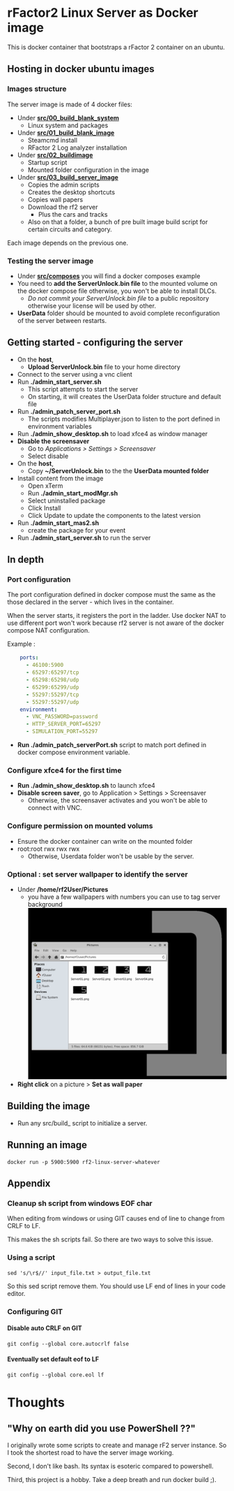 # rFactor2 Linux Server as Docker image

This is docker container that bootstraps a rFactor 2 container on an ubuntu.

## Hosting in docker ubuntu images

### Images structure

The server image is made of 4 docker files:
- Under **[src/00_build_blank_system](./src/00_build_blank_system)**
  - Linux system and packages
- Under **[src/01_build_blank_image](./src/01_build_blank_image)** 
  - Steamcmd install
  - RFactor 2 Log analyzer installation
- Under **[src/02_buildimage](./src/02_buildimage)**
  - Startup script
  - Mounted folder configuration in the image
- Under **[src/03_build_server_image](./src/03_build_server_image)**
  - Copies the admin scripts
  - Creates the desktop shortcuts
  - Copies wall papers
  - Download the rf2 server
    - Plus the cars and tracks
  - Also on that a folder, a bunch of pre built image build script for certain circuits and category.

Each image depends on the previous one.

### Testing the server image

- Under **[src/composes](./src/composes)** you will find a docker composes example
- You need to **add the ServerUnlock.bin file** to the mounted volume on the docker compose file otherwise, you won't be able to install DLCs.
  - *Do not commit your ServerUnlock.bin file* to a public repository otherwise your license will be used by other.
- **UserData** folder should be mounted to avoid complete reconfiguration of the server between restarts.

## Getting started - configuring the server

- On the **host**, 
  - **Upload ServerUnlock.bin** file to your home directory
- Connect to the server using a vnc client
- Run **./admin_start_server.sh**
  - This script attempts to start the server
  - On starting, it will creates the UserData folder structure and default file
- Run **./admin_patch_server_port.sh**
  - The scripts modifies Multiplayer.json to listen to the port defined in environment variables
- Run **./admin_show_desktop.sh** to load xfce4 as window manager
- **Disable the screensaver**
  - Go to *Applications > Settings > Screensaver*
  - Select disable
- On the **host**,
  - Copy **~/ServerUnlock.bin** to the the **UserData mounted folder**
- Install content from the image
  - Open xTerm
  - Run **./admin_start_modMgr.sh**
  - Select uninstalled package
  - Click Install
  - Click Update to update the components to the latest version
- Run **./admin_start_mas2.sh** 
  - create the package for your event
- Run **./admin_start_server.sh** to run the server

## In depth

### Port configuration

The port configuration defined in docker compose must the same as the those declared in the server - which lives in the container. 

When the server starts, it registers the port in the ladder. Use docker NAT to use different port won't work because rf2 server is not aware of the docker compose NAT configuration.

Example :

```yml
    ports:
      - 46100:5900
      - 65297:65297/tcp
      - 65298:65298/udp
      - 65299:65299/udp
      - 55297:55297/tcp
      - 55297:55297/udp
    environment:
      - VNC_PASSWORD=password
      - HTTP_SERVER_PORT=65297
      - SIMULATION_PORT=55297
```

- **Run ./admin_patch_serverPort.sh** script to match port defined in docker compose environment variable.

### Configure xfce4 for the first time

- **Run ./admin_show_desktop.sh** to launch xfce4
- **Disable screen saver**, go to Application > Settings > Screensaver
  - Otherwise, the screensaver activates and you won't be able to connect with VNC.

### Configure permission on mounted volums

- Ensure the docker container can write on the mounted folder
- root:root rwx rwx rwx
  - Otherwise, Userdata folder won't be usable by the server.

### Optional : set server wallpaper to identify the server

- Under **/home/rf2User/Pictures** 
  - you have a few wallpapers with numbers you can use to tag server background
![Provided wallpaper](./docs/assets/screenshot_wallpapers.png)
- **Right click** on a picture > **Set as wall paper**

## Building the image

- Run any src/build_ script to initialize a server.

## Running an image

```Shell
docker run -p 5900:5900 rf2-linux-server-whatever
```

## Appendix

### Cleanup sh script from windows EOF char

When editing from windows or using GIT causes end of line to change from CRLF to LF. 

This makes the sh scripts fail. So there are two ways to solve this issue.

### Using a script

```Shell
sed 's/\r$//' input_file.txt > output_file.txt 
```

So this sed script remove them. You should use LF end of lines in your code editor.

### Configuring GIT

#### Disable auto CRLF on GIT

```Shell
git config --global core.autocrlf false
```

#### Eventually set default eof to LF

```Shell
git config --global core.eol lf
```

# Thoughts

## "Why on earth did you use PowerShell ??"

I originally wrote some scripts to create and manage rF2 server instance. So I took the shortest road to have the server image working.

Second, I don't like bash. Its syntax is esoteric compared to powershell.

Third, this project is a hobby. Take a deep breath and run docker build ;).
